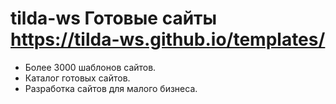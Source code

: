 # tilda-ws Готовые сайты https://tilda-ws.github.io/templates/

- Более 3000 шаблонов сайтов.
- Каталог готовых сайтов. 
- Разработка сайтов для малого бизнеса. 
